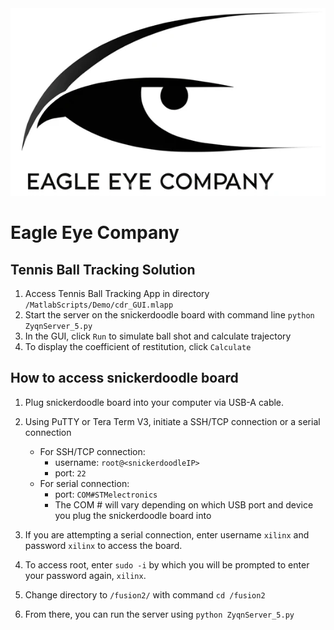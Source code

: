 <picture>
   <img src = "https://raw.githubusercontent.com/petertle22/ESD2_Final_Project/main/MatlabScripts/Demo/EagleEyeCompanyLogo.png">
</picture>

# Eagle Eye Company
## Tennis Ball Tracking Solution
1. Access Tennis Ball Tracking App in directory `/MatlabScripts/Demo/cdr_GUI.mlapp`
2. Start the server on the snickerdoodle board with command line `python ZyqnServer_5.py`
3. In the GUI, click `Run` to simulate ball shot and calculate trajectory
4. To display the coefficient of restitution, click `Calculate`

## How to access snickerdoodle board
1. Plug snickerdoodle board into your computer via USB-A cable.
2. Using PuTTY or Tera Term V3, initiate a SSH/TCP connection or a serial connection
   
    - For SSH/TCP connection:
      - username: `root@<snickerdoodleIP>`
      - port: `22`
    - For serial connection:
      - port: `COM#STMelectronics`
      - The COM # will vary depending on which USB port and device you plug the snickerdoodle board into
      
3. If you are attempting a serial connection, enter username `xilinx` and password `xilinx` to access the board.
4. To access root, enter `sudo -i` by which you will be prompted to enter your password again, `xilinx`.
5. Change directory to `/fusion2/` with command `cd /fusion2`
6. From there, you can run the server using `python ZyqnServer_5.py`

    
    
